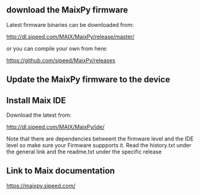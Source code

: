 ## download the MaixPy firmware

Latest firmware binaries can be downloaded from:

http://dl.sipeed.com/MAIX/MaixPy/release/master/

or you can compile your own from here:

https://github.com/sipeed/MaixPy/releases


## Update the MaixPy firmware to the device





## Install Maix IDE

Download the latest from:

http://dl.sipeed.com/MAIX/MaixPy/ide/

Note that there are dependencies betweent the firmware level and the IDE level so make sure your Firmware suppports it. 
Read the history.txt under the general link and the readme.txt under the specific release


## Link to Maix documentation

https://maixpy.sipeed.com/
